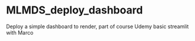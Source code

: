 # MLMDS_deploy_dashboard
Deploy a simple dashboard to render, part of course Udemy basic streamlit with Marco

